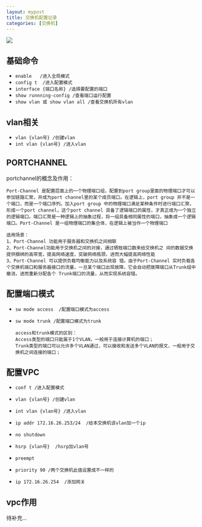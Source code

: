 ```yaml
---
layout: mypost
title: 交换机配置记录
categories: [交换机]
---
```


![](https://niusdimage-1258441135.cos.ap-chengdu.myqcloud.com/img/Desert.jpg)
## 基础命令
* `enable   /进入全局模式`
* `config t  /进入配置模式`
* `interface {端口名称} /选择要配置的端口`
* `show runnning-config /查看端口运行配置`
* `show vlan 或 show vlan all /查看交换机所有vlan`
## vlan相关
* `vlan {vlan号} /创建vlan`
* `int vlan {vlan号} /进入vlan`
## PORTCHANNEL
 portchannel的概念及作用：

```
Port-Channel 是配置层面上的一个物理端口组，配置到port group里面的物理端口才可以参加链路汇聚，并成为port channel里的某个成员端口。在逻辑上，port group 并不是一个端口，而是一个端口序列。加入port group 中的物理端口满足某种条件时进行端口汇聚，形成一个port channel，这个port channel 具备了逻辑端口的属性，才真正成为一个独立的逻辑端口。端口汇聚是一种逻辑上的抽象过程，将一组具备相同属性的端口，抽象成一个逻辑端口。Port-Channel 是一组物理端口的集合体，在逻辑上被当作一个物理端口

适用场景：
1、Port-Channel 功能用于服务器和交换机之间相联
2、Port-Channel功能用于交换机之间的对接，通过牺牲端口数来给交换机之 间的数据交换提供捆绑的高带宽，提高网络速度，突破网络瓶颈，进而大幅提高网络性能
3、Port-Channel 可以提供负载均衡能力以及系统容 错。由于Port-Channel 实时负载各个交换机端口和服务器接口的流量，一旦某个端口出现故障，它会自动把故障端口从Trunk组中撤消，进而重新分配各个 Trunk端口的流量，从而实现系统容错。

```

## 配置端口模式
* `sw mode access  /配置端口模式为access`
* `sw mode trunk /配置端口模式为trunk`

   ```
   access和trunk模式的区别：
   Access类型的端口只能属于1个VLAN，一般用于连接计算机的端口；
   Trunk类型的端口可以允许多个VLAN通过，可以接收和发送多个VLAN的报文，一般用于交换机之间连接的端口；
   ```

## 配置VPC

* `conf t /进入配置模式`

* `vlan {vlan号} /创建vlan`

* `int vlan {vlan号} /进入vlan`

* `ip addr 172.16.26.253/24  /给本交换机该vlan加一个ip`

* `no shutdown`

* `hsrp {vlan号}  /hsrp加vlan号`

* `preempt`

* `priority 90 /两个交换机此值设置成不一样的`

* `ip 172.16.26.254  /添加网关`

  

## vpc作用

待补充...

